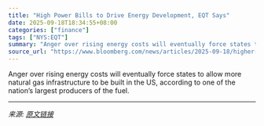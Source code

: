 ```yaml
---
title: "High Power Bills to Drive Energy Development, EQT Says"
date: 2025-09-18T18:34:55+08:00
categories: ["finance"]
tags: ["NYS:EQT"]
summary: "Anger over rising energy costs will eventually force states to allow more natural gas infrastructure to be built in the US, according to one of the nation’s largest producers of the fuel."
source_url: "https://www.bloomberg.com/news/articles/2025-09-18/higher-utility-bills-to-drive-us-energy-development-eqt-says"
---
```


Anger over rising energy costs will eventually force states to allow more natural gas infrastructure to be built in the US, according to one of the nation’s largest producers of the fuel.

---

*来源: [原文链接](https://www.bloomberg.com/news/articles/2025-09-18/higher-utility-bills-to-drive-us-energy-development-eqt-says)*
